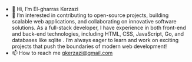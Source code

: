 - 👋 Hi, I’m El-gharras Kerzazi
- 👀 I’m interested in contributing to open-source projects, building scalable web applications, and collaborating on innovative software solutions. As a full-stack developer, I have experience in both front-end and back-end technologies, including HTML, CSS, JavaScript, Go, and databases like sqlite . I’m always eager to learn and work on exciting projects that push the boundaries of modern web development!
- 📫 How to reach me gkerzazi@gmail.com

